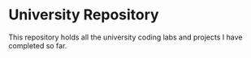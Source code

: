 # University Repository

This repository holds all the university coding labs and projects I have completed so far.
